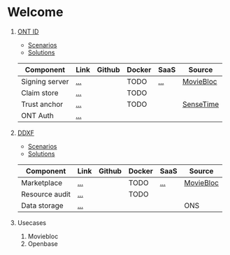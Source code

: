 # Welcome

1. [ONT ID](./ontid/framework/README.md)
  
   - [Scenarios](./ontid/business/scenarios/README.md)
   - [Solutions](./ontid/business/solutions/README.md)
   
   | Component      | Link | Github | Docker | SaaS | Source |
   | -------------- | -------- | -------- | -------- | -------- | -------- |
   | Signing server | [...](./ontid/framework/signing-server/README.md) |  |TODO|[...](./ontid/framework/signing-server/saas-tenant.md)|[MovieBloc](http://moviebloc.io/)|
   | Claim store    | [...](./ontid/framework/claim-store/README.md) |  |TODO|||
   | Trust anchor   | [...](./ontid/framework/trust-anchor/README.md) |          |TODO||[SenseTime](https://www.sensetime.com)|
   | ONT Auth       | [...](./ontid/framework/ont-auth/guide/README.md) |          ||||
   
2. [DDXF](./ddxf/framework/README.md)
   - [Scenarios](./ddxf/business/scenarios/README.md)
   - [Solutions](./ddxf/business/solutions/README.md)

   | Component      | Link | Github | Docker | SaaS | Source |
   | -------------- | -------- | -------- | -------- | -------- | -------- |
   | Marketplace | [...](./ddxf/framework/marketplace/README.md) |  |TODO|[...](./ddxf/framework/marketplace/saas-tenant.md)|[MovieBloc](http://moviebloc.io/)|
   | Resource audit | [...](./ddxf/framework/resource-audit/README.md) |  |TODO|||
   | Data storage | [...](./ddxf/framework/data-storage/README.md) |          |||ONS |

3. Usecases
   1. Moviebloc
   2. Openbase

